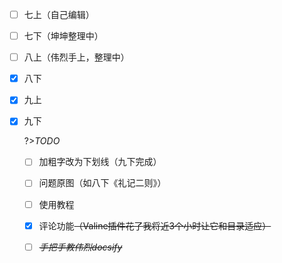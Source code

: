 - [ ] 七上（自己编辑）

- [ ] 七下（坤坤整理中）

- [ ] 八上（伟烈手上，整理中）

- [x] 八下

- [x] 九上

- [x] 九下

  ?>*TODO*

  - [ ] 加粗字改为下划线（九下完成）
  - [ ] 问题原图（如八下《礼记二则》）
  - [ ] 使用教程
  - [x] 评论功能~~（Valine插件花了我将近3个小时让它和目录适应）~~
  - [ ] *~~手把手教伟烈docsify~~*
  
  